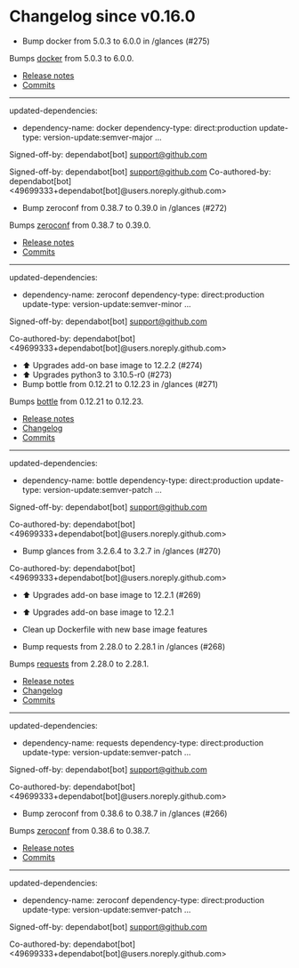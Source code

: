 # Changelog since v0.16.0
- Bump docker from 5.0.3 to 6.0.0 in /glances (#275)

Bumps [docker](https://github.com/docker/docker-py) from 5.0.3 to 6.0.0.
- [Release notes](https://github.com/docker/docker-py/releases)
- [Commits](https://github.com/docker/docker-py/compare/5.0.3...6.0.0)

---
updated-dependencies:
- dependency-name: docker
  dependency-type: direct:production
  update-type: version-update:semver-major
...

Signed-off-by: dependabot[bot] <support@github.com>

Signed-off-by: dependabot[bot] <support@github.com>
Co-authored-by: dependabot[bot] <49699333+dependabot[bot]@users.noreply.github.com> 
- Bump zeroconf from 0.38.7 to 0.39.0 in /glances (#272)

Bumps [zeroconf](https://github.com/jstasiak/python-zeroconf) from 0.38.7 to 0.39.0.
- [Release notes](https://github.com/jstasiak/python-zeroconf/releases)
- [Commits](https://github.com/jstasiak/python-zeroconf/compare/0.38.7...0.39.0)

---
updated-dependencies:
- dependency-name: zeroconf
  dependency-type: direct:production
  update-type: version-update:semver-minor
...

Signed-off-by: dependabot[bot] <support@github.com>

Co-authored-by: dependabot[bot] <49699333+dependabot[bot]@users.noreply.github.com> 
- ⬆️ Upgrades add-on base image to 12.2.2 (#274) 
- ⬆️ Upgrades python3 to 3.10.5-r0 (#273) 
- Bump bottle from 0.12.21 to 0.12.23 in /glances (#271)

Bumps [bottle](https://github.com/bottlepy/bottle) from 0.12.21 to 0.12.23.
- [Release notes](https://github.com/bottlepy/bottle/releases)
- [Changelog](https://github.com/bottlepy/bottle/blob/master/docs/changelog.rst)
- [Commits](https://github.com/bottlepy/bottle/compare/0.12.21...0.12.23)

---
updated-dependencies:
- dependency-name: bottle
  dependency-type: direct:production
  update-type: version-update:semver-patch
...

Signed-off-by: dependabot[bot] <support@github.com>

Co-authored-by: dependabot[bot] <49699333+dependabot[bot]@users.noreply.github.com> 
- Bump glances from 3.2.6.4 to 3.2.7 in /glances (#270)

Co-authored-by: dependabot[bot] <49699333+dependabot[bot]@users.noreply.github.com> 
- ⬆️ Upgrades add-on base image to 12.2.1 (#269)

* ⬆️ Upgrades add-on base image to 12.2.1

* Clean up Dockerfile with new base image features 
- Bump requests from 2.28.0 to 2.28.1 in /glances (#268)

Bumps [requests](https://github.com/psf/requests) from 2.28.0 to 2.28.1.
- [Release notes](https://github.com/psf/requests/releases)
- [Changelog](https://github.com/psf/requests/blob/main/HISTORY.md)
- [Commits](https://github.com/psf/requests/compare/v2.28.0...v2.28.1)

---
updated-dependencies:
- dependency-name: requests
  dependency-type: direct:production
  update-type: version-update:semver-patch
...

Signed-off-by: dependabot[bot] <support@github.com>

Co-authored-by: dependabot[bot] <49699333+dependabot[bot]@users.noreply.github.com> 
- Bump zeroconf from 0.38.6 to 0.38.7 in /glances (#266)

Bumps [zeroconf](https://github.com/jstasiak/python-zeroconf) from 0.38.6 to 0.38.7.
- [Release notes](https://github.com/jstasiak/python-zeroconf/releases)
- [Commits](https://github.com/jstasiak/python-zeroconf/compare/0.38.6...0.38.7)

---
updated-dependencies:
- dependency-name: zeroconf
  dependency-type: direct:production
  update-type: version-update:semver-patch
...

Signed-off-by: dependabot[bot] <support@github.com>

Co-authored-by: dependabot[bot] <49699333+dependabot[bot]@users.noreply.github.com> 
